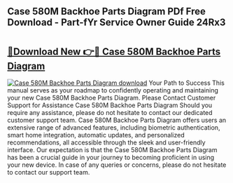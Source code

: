 ## Case 580M Backhoe Parts Diagram PDf Free Download - Part-fYr Service Owner Guide 24Rx3

# <h2><a href="http://dfhfyl.blite.top/?on=Case+580M+Backhoe+Parts+Diagram">🔗Download New 👉🔴 Case 580M Backhoe Parts Diagram</a></h2>

[![Case 580M Backhoe Parts Diagram download](https://i.imgur.com/lujVjoI.png)](http://dfhfyl.blite.top/?on=Case+580M+Backhoe+Parts+Diagram)
Your Path to Success This manual serves as your roadmap to confidently operating and maintaining your new Case 580M Backhoe Parts Diagram. Please Contact Customer Support for Assistance Case 580M Backhoe Parts Diagram Should you require any assistance, please do not hesitate to contact our dedicated customer support team. Case 580M Backhoe Parts Diagram offers users an extensive range of advanced features, including biometric authentication, smart home integration, automatic updates, and personalized recommendations, all accessible through the sleek and user-friendly interface. Our expectation is that the Case 580M Backhoe Parts Diagram has been a crucial guide in your journey to becoming proficient in using your new device. In case of any queries or concerns, please do not hesitate to contact our support team.
